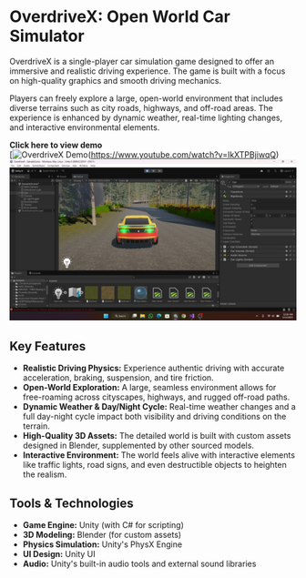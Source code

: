 # OverdriveX: Open World Car Simulator

OverdriveX is a single-player car simulation game designed to offer an immersive and realistic driving experience. The game is built with a focus on high-quality graphics and smooth driving mechanics.

Players can freely explore a large, open-world environment that includes diverse terrains such as city roads, highways, and off-road areas. The experience is enhanced by dynamic weather, real-time lighting changes, and interactive environmental elements.

**Click here to view demo**  
[![OverdriveX Demo](https://img.youtube.com/vi/IkXTPBjiwqQ/0.jpg)(https://www.youtube.com/watch?v=IkXTPBjiwqQ)
[![OverdriveX Demo](thumbnail.png)](https://www.youtube.com/watch?v=IkXTPBjiwqQ)

## Key Features
- **Realistic Driving Physics:** Experience authentic driving with accurate acceleration, braking, suspension, and tire friction.
- **Open-World Exploration:** A large, seamless environment allows for free-roaming across cityscapes, highways, and rugged off-road paths.
- **Dynamic Weather & Day/Night Cycle:** Real-time weather changes and a full day-night cycle impact both visibility and driving conditions on the terrain.
- **High-Quality 3D Assets:** The detailed world is built with custom assets designed in Blender, supplemented by other sourced models.
- **Interactive Environment:** The world feels alive with interactive elements like traffic lights, road signs, and even destructible objects to heighten the realism.

## Tools & Technologies
- **Game Engine:** Unity (with C# for scripting)
- **3D Modeling:** Blender (for custom assets)
- **Physics Simulation:** Unity's PhysX Engine
- **UI Design:** Unity UI
- **Audio:** Unity's built-in audio tools and external sound libraries
